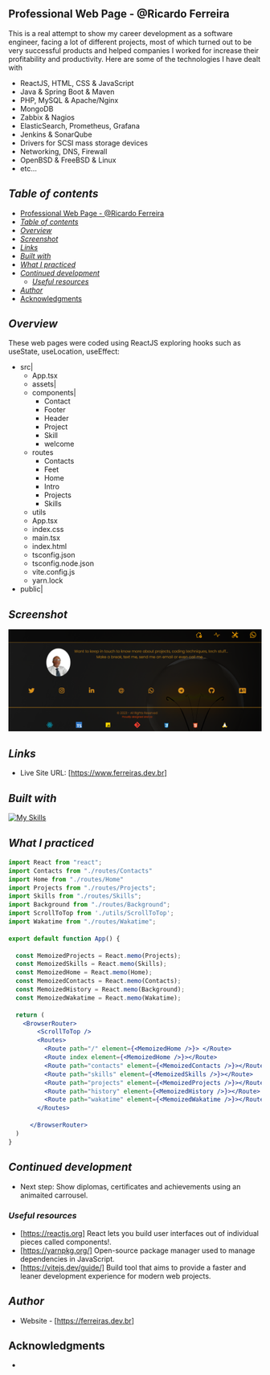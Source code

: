 ## Professional Web Page - @Ricardo Ferreira
This is a real attempt to show my career development as a software engineer, facing a lot of different projects, most of which turned out to be very successful products and helped companies I worked for increase their profitability and productivity. Here are some of the technologies I have dealt with
- ReactJS, HTML, CSS & JavaScript
- Java & Spring Boot & Maven
- PHP, MySQL & Apache/Nginx
- MongoDB
- Zabbix & Nagios
- ElasticSearch, Prometheus, Grafana 
- Jenkins & SonarQube
- Drivers for SCSI mass storage devices
- Networking, DNS, Firewall
- OpenBSD & FreeBSD & Linux
- etc...
## _Table of contents_
- [Professional Web Page - @Ricardo Ferreira](#professional-web-page---ricardo-ferreira)
- [_Table of contents_](#table-of-contents)
- [_Overview_](#overview)
- [_Screenshot_](#screenshot)
- [_Links_](#links)
- [_Built with_](#built-with)
- [_What I practiced_](#what-i-practiced)
- [_Continued development_](#continued-development)
  - [_Useful resources_](#useful-resources)
- [_Author_](#author)
- [Acknowledgments](#acknowledgments)
## _Overview_
These web pages were coded using ReactJS exploring hooks such as useState, useLocation, useEffect:
- src|
    - App.tsx
    - assets|
    - components|
      - Contact
      - Footer
      - Header
      - Project
      - Skill
      - welcome
    - routes
      - Contacts
      - Feet
      - Home
      - Intro
      - Projects
      - Skills
    - utils
   - App.tsx
   - index.css
   - main.tsx
   - index.html
   - tsconfig.json
   - tsconfig.node.json
   - vite.config.js
   - yarn.lock
- public|

## _Screenshot_
[![](./portfolio.png)]()
## _Links_
- Live Site URL: [https://www.ferreiras.dev.br] 
## _Built with_

[![My Skills](https://skillicons.dev/icons?i=git,react,vite,yarn,typescript,html,css,javascript,vscode,redhat,aws)](https://skillicons.dev)



 ## _What I practiced_
```jsx
import React from "react";
import Contacts from "./routes/Contacts"
import Home from "./routes/Home"
import Projects from "./routes/Projects";
import Skills from "./routes/Skills";
import Background from "./routes/Background";                                                                                                                                                                                                                                                                                                                                                                                                                                                                                                                                                                                                                                                                                                                                                                                                                                                                                                                                                                                                                                                                                                                                                                                                                                                                                                                                                                                                                                                                                                                                                                                                                                                                                                                                                                                                                                                                                                                                                                                                                                                                                                                                                                                                                                                                                                                                                                                                                                                                                                                                                                                                                                                                                                                                                                                                                                                                                                                                                                                                                                                                                                                                                import { BrowserRouter, Route, Routes } from 'react-router-dom';
import ScrollToTop from './utils/ScrollToTop';
import Wakatime from "./routes/Wakatime";

export default function App() {

  const MemoizedProjects = React.memo(Projects);
  const MemoizedSkills = React.memo(Skills);
  const MemoizedHome = React.memo(Home);
  const MemoizedContacts = React.memo(Contacts);
  const MemoizedHistory = React.memo(Background);
  const MemoizedWakatime = React.memo(Wakatime);

  return (
    <BrowserRouter>
        <ScrollToTop />
        <Routes>
          <Route path="/" element={<MemoizedHome />}> </Route>
          <Route index element={<MemoizedHome />}></Route>
          <Route path="contacts" element={<MemoizedContacts />}></Route>
          <Route path="skills" element={<MemoizedSkills />}></Route>
          <Route path="projects" element={<MemoizedProjects />}></Route>
          <Route path="history" element={<MemoizedHistory />}></Route>
          <Route path="wakatime" element={<MemoizedWakatime />}></Route>
        </Routes>  

      </BrowserRouter>
  )
}
``` 

## _Continued development_
- Next step: Show diplomas, certificates and achievements using an animaited carrousel.
### _Useful resources_
- [https://reactjs.org] React lets you build user interfaces out of individual pieces called components!.
- [https://yarnpkg.org/] Open-source package manager used to manage dependencies in  JavaScript.
- [https://vitejs.dev/guide/] Build tool that aims to provide a faster and leaner development experience for modern web projects.
## _Author_
- Website - [https://ferreiras.dev.br] 
## Acknowledgments
- 
